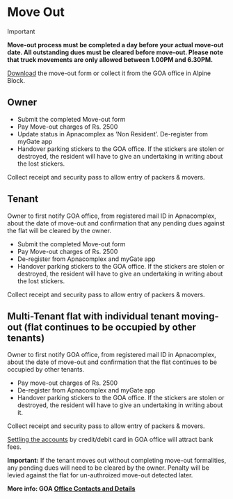 # Move Out

> [!IMPORTANT]
> **Move-out process must be completed a day before your actual move-out date. All outstanding dues must be cleared before move-out. Please note that truck movements are only allowed between __1.00PM and 6.30PM__.**
 

[Download](https://drive.google.com/file/d/1xaqn3oTt4O72uYr8ajQdaDucfSvkmNLI/) the move-out form or collect it from the GOA office in Alpine Block.

## Owner

* Submit the completed Move-out form
* Pay Move-out charges of Rs. 2500
* Update status in Apnacomplex as ‘Non Resident’. De-register from myGate app
* Handover parking stickers to the GOA office. If the stickers are stolen or destroyed, the resident will have to give an undertaking in writing about the lost stickers.

Collect receipt and security pass to allow entry of packers & movers.

## Tenant

Owner to first notify GOA office, from registered mail ID in Apnacomplex, about the date of move-out and confirmation that any pending dues against the flat will be cleared by the owner.

* Submit the completed Move-out form 
* Pay Move-out charges of Rs. 2500
* De-register from Apnacomplex and myGate app
* Handover parking stickers to the GOA office. If the stickers are stolen or destroyed, the resident will have to give an undertaking in writing about the lost stickers.

Collect receipt and security pass to allow entry of packers & movers.

## Multi-Tenant flat with individual tenant moving-out (flat continues to be occupied by other tenants)

Owner to first notify GOA office, from registered mail ID in Apnacomplex, about the date of move-out and confirmation that the flat continues to be occupied by other tenants.

* Pay move-out charges of Rs. 2500
* De-register from Apnacomplex and myGate app
* Handover parking stickers to the GOA office. If the stickers are stolen or destroyed, the resident will have to give an undertaking in writing about it. 

Collect receipt and security pass to allow entry of packers & movers.

[Settling the accounts](/info/dues) by credit/debit card in GOA office will attract bank fees. 

**Important:** If the tenant moves out without completing move-out formalities, any pending dues will need to be cleared by the owner. Penalty will be levied against the flat for un-authroized move-out detected later.

__More info: GOA [Office Contacts and Details](/contact)__